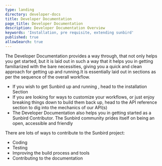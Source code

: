 ```yaml
---
type: landing
directory: developer-docs
title: Developer Documentation 
page_title: Developer Documentation
description: Developer Documentation Overview
keywords: 'Installation, pre requisite, extending sunbird'
published: true
allowSearch: true
---
```


The Developer Documentation provides a way through, that not only helps you get started, but it is laid out in such a way that it helps you in getting familiarized with the bare necessities, giving you a quick and clean approach for getting up and running.It is essentially laid out in sections as per the sequence of the overall workflow.

- If you wish to get Sunbird up and running , head to the installation Section 
- If you are looking for ways to customize your workflows, or just enjoy breaking things down to build them back up, head to the API reference section to dig into the mechanics of our API(s)
- The Developer Documentation also helps you in getting started as a Sunbird Contributor. The Sunbird community prides itself on being an open, accessible and friendly

There are lots of ways to contribute to the Sunbird project: 

- Coding
- Testing
- Improving the build process and tools
- Contributing to the documentation
